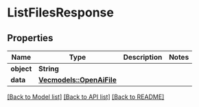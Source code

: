 # ListFilesResponse

## Properties

Name | Type | Description | Notes
------------ | ------------- | ------------- | -------------
**object** | **String** |  | 
**data** | [**Vec<models::OpenAiFile>**](OpenAIFile.md) |  | 

[[Back to Model list]](../README.md#documentation-for-models) [[Back to API list]](../README.md#documentation-for-api-endpoints) [[Back to README]](../README.md)


